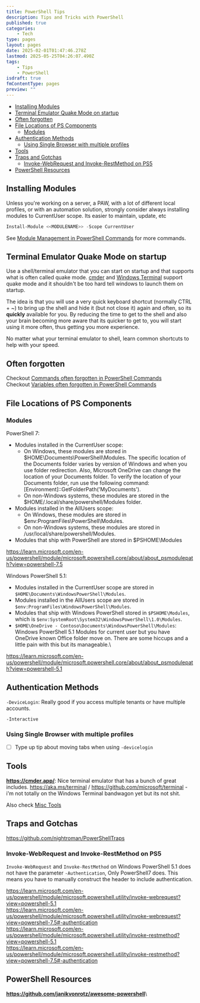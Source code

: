 ```yaml
---
title: PowerShell Tips
description: Tips and Tricks with PowerShell
published: true
categories:
    - Tech
type: pages
layout: pages
date: 2025-02-01T01:47:46.278Z
lastmod: 2025-05-25T04:26:07.490Z
tags:
    - Tips
    - PowerShell
isdraft: true
fmContentType: pages
preview: ""
---
```


<!--- cSpell:disable --->
* [Installing Modules](#installing-modules)
* [Terminal Emulator Quake Mode on startup](#terminal-emulator-quake-mode-on-startup)
* [Often forgotten](#often-forgotten)
* [File Locations of PS Components](#file-locations-of-ps-components)
  * [Modules](#modules)
* [Authentication Methods](#authentication-methods)
  * [Using Single Browser with multiple profiles](#using-single-browser-with-multiple-profiles)
* [Tools](#tools)
* [Traps and Gotchas](#traps-and-gotchas)
  * [Invoke-WebRequest and Invoke-RestMethod on PS5](#invoke-webrequest-and-invoke-restmethod-on-ps5)
* [PowerShell Resources](#powershell-resources)
<!--- cSpell:enable --->

## Installing Modules

Unless you're working on a server, a PAW, with a lot of different local profiles, or with an automation solution, strongly consider always installing modules to CurrentUser scope. Its easier to maintain, update, etc

```powershell
Install-Module <<MODULENAME>> -Scope CurrentUser
```

See [Module Management in PowerShell Commands](powershell-commands.md#module-management) for more commands.

## Terminal Emulator Quake Mode on startup

Use a shell/terminal emulator that you can start on startup and that supports what is often called quake mode. [cmder](https://cmder.app/) and [Windows Terminal](https://aka.ms/terminal) support quake mode and it shouldn't be too hard tell windows to launch them on startup.

The idea is that you will use a very quick keyboard shortcut (normally CTRL + ~) to bring up the shell and hide it (but not close it) again and often, so its **quickly** available for you. By reducing the time to get to the shell and also your brain becoming more aware that its quicker to get to, you will start using it more often, thus getting you more experience.

No matter what your terminal emulator to shell, learn common shortcuts to help with your speed.

## Often forgotten

Checkout [Commands often forgotten in PowerShell Commands](powershell-commands.md#commands-often-forgotten)\
Checkout [Variables often forgotten in PowerShell Commands](powershell-commands.md#variables-often-forgotten)

## File Locations of PS Components

### Modules

PowerShell 7:

* Modules installed in the CurrentUser scope:
  * On Windows, these modules are stored in $HOME\Documents\PowerShell\Modules. The specific location of the Documents folder varies by version of Windows and when you use folder redirection. Also, Microsoft OneDrive can change the location of your Documents folder. To verify the location of your Documents folder, run use the following command: [Environment]::GetFolderPath('MyDocuments').
  * On non-Windows systems, these modules are stored in the $HOME/.local/share/powershell/Modules folder.
* Modules installed in the AllUsers scope:
  * On Windows, these modules are stored in $env:ProgramFiles\PowerShell\Modules.
  * On non-Windows systems, these modules are stored in /usr/local/share/powershell/Modules.
* Modules that ship with PowerShell are stored in $PSHOME\Modules

<https://learn.microsoft.com/en-us/powershell/module/microsoft.powershell.core/about/about_psmodulepath?view=powershell-7.5>

Windows PowerShell 5.1:

* Modules installed in the CurrentUser scope are stored in `$HOME\Documents\WindowsPowerShell\Modules`.
* Modules installed in the AllUsers scope are stored in `$env:ProgramFiles\WindowsPowerShell\Modules`.
* Modules that ship with Windows PowerShell stored in `$PSHOME\Modules`, which is `$env:SystemRoot\System32\WindowsPowerShell\1.0\Modules`.
* `$HOME\OneDrive - Contoso\Documents\WindowsPowerShell\Modules`: Windows PowerShell 5.1 Modules for current user but you have OneDrive known Office folder move on. There are some hiccups and a little pain with this but its manageable.\

<https://learn.microsoft.com/en-us/powershell/module/microsoft.powershell.core/about/about_psmodulepath?view=powershell-5.1>

## Authentication Methods

`-DeviceLogin`: Really good if you access multiple tenants or have multiple accounts.

`-Interactive`

### Using Single Browser with multiple profiles

* [ ] Type up tip about moving tabs when using `-devicelogin`

## Tools

**<https://cmder.app/>**: Nice terminal emulator that has a bunch of great includes.
<https://aka.ms/terminal> / <https://github.com/microsoft/terminal> - i'm not totally on the Windows Terminal bandwagon yet but its not shit.

Also check [Misc Tools](misc-tools.md#powershell-tools)

## Traps and Gotchas

<https://github.com/nightroman/PowerShellTraps>

### Invoke-WebRequest and Invoke-RestMethod on PS5

`Invoke-WebRequest` and `Invoke-RestMethod` on Windows PowerShell 5.1 does not have the parameter `-Authentication`, Only PowerShell7 does. This means you have to manually construct the header to include authentication.

<https://learn.microsoft.com/en-us/powershell/module/microsoft.powershell.utility/invoke-webrequest?view=powershell-5.1>\
<https://learn.microsoft.com/en-us/powershell/module/microsoft.powershell.utility/invoke-webrequest?view=powershell-7.5#-authentication>\
<https://learn.microsoft.com/en-us/powershell/module/microsoft.powershell.utility/invoke-restmethod?view=powershell-5.1>\
<https://learn.microsoft.com/en-us/powershell/module/microsoft.powershell.utility/invoke-restmethod?view=powershell-7.5#-authentication>

## PowerShell Resources

**<https://github.com/janikvonrotz/awesome-powershell>**\
